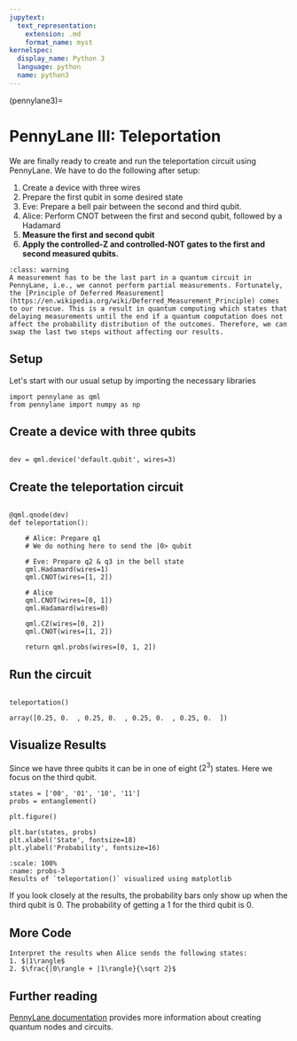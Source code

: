 ```yaml
---
jupytext:
  text_representation:
    extension: .md
    format_name: myst
kernelspec:
  display_name: Python 3
  language: python
  name: python3
---
```


(pennylane3)=
# PennyLane III: Teleportation 
We are finally ready to create and run the teleportation circuit using PennyLane. We have to do the following after setup:
1. Create a device with three wires
2. Prepare the first qubit in some desired state
2. Eve: Prepare a bell pair between the second and third qubit.
2. Alice: Perform CNOT between the first and second qubit, followed by a Hadamard
3. **Measure the first and second qubit**
4. **Apply the controlled-Z and controlled-NOT gates to the first and second measured qubits.** 

```{admonition} But wait!
:class: warning
A measurement has to be the last part in a quantum circuit in PennyLane, i.e., we cannot perform partial measurements. Fortunately, the [Principle of Deferred Measurement](https://en.wikipedia.org/wiki/Deferred_Measurement_Principle) comes to our rescue. This is a result in quantum computing which states that delaying measurements until the end if a quantum computation does not affect the probability distribution of the outcomes. Therefore, we can swap the last two steps without affecting our results. 
```


## Setup
Let's start with our usual setup by importing the necessary libraries

```{code-cell} ipython3
import pennylane as qml
from pennylane import numpy as np
```
## Create a device with three qubits

```{code-cell} ipython3

dev = qml.device('default.qubit', wires=3)

```
## Create the teleportation circuit


```{code-cell} ipython3

@qml.qnode(dev)
def teleportation():

    # Alice: Prepare q1
    # We do nothing here to send the |0> qubit

    # Eve: Prepare q2 & q3 in the bell state
    qml.Hadamard(wires=1)
    qml.CNOT(wires=[1, 2])
    
    # Alice
    qml.CNOT(wires=[0, 1])
    qml.Hadamard(wires=0)
    
    qml.CZ(wires=[0, 2])
    qml.CNOT(wires=[1, 2])

    return qml.probs(wires=[0, 1, 2])

```

## Run the circuit

```{code-cell} ipython3

teleportation()
```
`array([0.25, 0.  , 0.25, 0.  , 0.25, 0.  , 0.25, 0.  ])`  



## Visualize Results
Since we have three qubits it can be in one of eight ($2^3$) states. Here we focus on the third qubit. 


```{code-cell} ipython3
states = ['00', '01', '10', '11']
probs = entanglement()

plt.figure()

plt.bar(states, probs)
plt.xlabel('State', fontsize=18)
plt.ylabel('Probability', fontsize=16)

```

```{figure} /_static/probs-3.PNG
:scale: 100%
:name: probs-3
Results of `teleportation()` visualized using matplotlib

```
If you look closely at the results, the probability bars only show up when the third qubit is 0. The probability of getting a 1 for the third qubit is 0. 

## More Code
```{admonition} Exercise: Send other states
Interpret the results when Alice sends the following states:
1. $|1\rangle$
2. $\frac{|0\rangle + |1\rangle}{\sqrt 2}$

```

## Further reading

[PennyLane documentation](https://pennylane.readthedocs.io/en/stable/introduction/circuits.html) provides more information about creating quantum nodes and circuits.